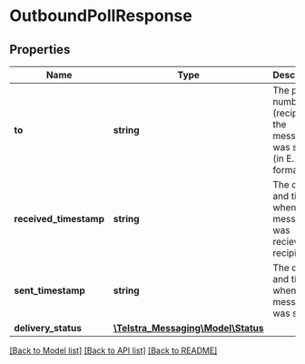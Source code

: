 # OutboundPollResponse

## Properties
Name | Type | Description | Notes
------------ | ------------- | ------------- | -------------
**to** | **string** | The phone number (recipient) the message was sent to (in E.164 format). | [optional] 
**received_timestamp** | **string** | The date and time when the message was recieved by recipient. | [optional] 
**sent_timestamp** | **string** | The date and time when the message was sent. | [optional] 
**delivery_status** | [**\Telstra_Messaging\Model\Status**](Status.md) |  | [optional] 

[[Back to Model list]](../README.md#documentation-for-models) [[Back to API list]](../README.md#documentation-for-api-endpoints) [[Back to README]](../README.md)


